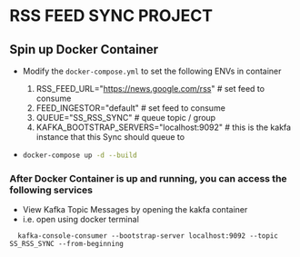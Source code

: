 # RSS FEED SYNC PROJECT

## Spin up Docker Container

- Modify the `docker-compose.yml` to set the following ENVs in container
  1. RSS_FEED_URL="<https://news.google.com/rss>" # set feed to consume
  2. FEED_INGESTOR="default" # set feed to consume
  3. QUEUE="SS_RSS_SYNC" # queue topic / group
  4. KAFKA_BOOTSTRAP_SERVERS="localhost:9092" # this is the kakfa instance that this Sync should queue to

- ```bash
  docker-compose up -d --build
  ```

### After Docker Container is up and running, you can access the following services

- View Kafka Topic Messages by opening the kakfa container
- i.e. open using docker terminal

```shell
  kafka-console-consumer --bootstrap-server localhost:9092 --topic SS_RSS_SYNC --from-beginning
```
